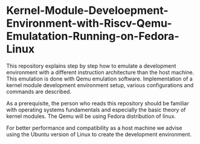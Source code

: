 # Kernel-Module-Develoepment-Environment-with-Riscv-Qemu-Emulatation-Running-on-Fedora-Linux
This repository explains step by step how to emulate a development environment with a different instruction architecture than the host machine. This emulation is done with Qemu emulation software. Implementation of a kernel module development environment setup, various configurations and commands are described. 

As a prerequisite, the person who reads this repository should be familiar with operating systems fundamentals and especially the basic theory of kernel modules. The Qemu will be using Fedora distribution of linux.

For better performance and compatibility as a host machine we advise using the Ubuntu version of Linux to create the development environment.

